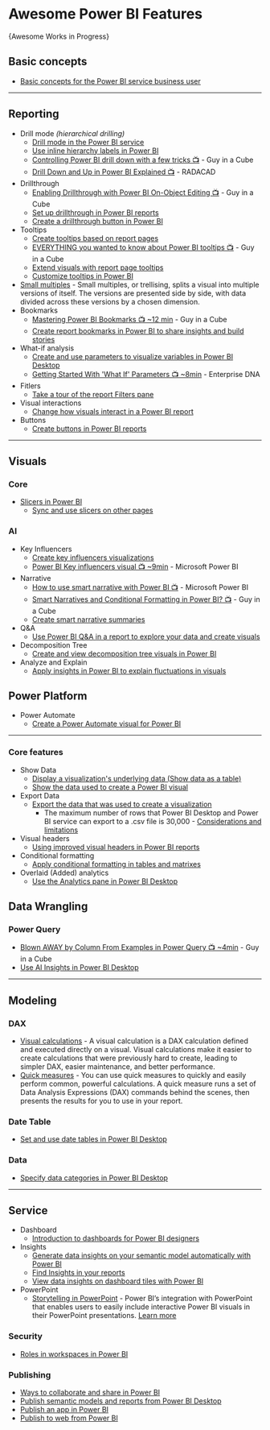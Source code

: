 # Awesome Power BI Features
{Awesome Works in Progress}

## Basic concepts
* [Basic concepts for the Power BI service business user](https://learn.microsoft.com/en-us/power-bi/consumer/end-user-basic-concepts)

-----

## Reporting
* Drill mode _(hierarchical drilling)_
  - [Drill mode in the Power BI service](https://learn.microsoft.com/en-us/power-bi/consumer/end-user-drill)
  - [Use inline hierarchy labels in Power BI](https://learn.microsoft.com/en-us/power-bi/create-reports/desktop-inline-hierarchy-labels)
  - [Controlling Power BI drill down with a few tricks 📺](https://www.youtube.com/watch?v=a8r7c9NnLFY) - Guy in a Cube
  - [Drill Down and Up in Power BI Explained 📺](https://www.youtube.com/watch?v=iUNrltJ8DUE) - RADACAD
* Drillthrough
  - [Enabling Drillthrough with Power BI On-Object Editing 📺](https://www.youtube.com/watch?v=eYxRHJ0hB_E) - Guy in a Cube
  - [Set up drillthrough in Power BI reports](https://learn.microsoft.com/en-us/power-bi/create-reports/desktop-drillthrough)
  - [Create a drillthrough button in Power BI](https://learn.microsoft.com/en-us/power-bi/create-reports/desktop-drill-through-buttons)
* Tooltips
  - [Create tooltips based on report pages](https://learn.microsoft.com/en-us/power-bi/create-reports/desktop-tooltips?tabs=powerbi-desktop)
  - [EVERYTHING you wanted to know about Power BI tooltips 📺](https://www.youtube.com/watch?v=z1Z1axRSMzM) - Guy in a Cube
  - [Extend visuals with report page tooltips](https://learn.microsoft.com/en-us/power-bi/guidance/report-page-tooltips)
  - [Customize tooltips in Power BI](https://learn.microsoft.com/en-us/power-bi/create-reports/desktop-custom-tooltips)
* [Small multiples](https://learn.microsoft.com/en-us/power-bi/visuals/power-bi-visualization-small-multiples) - Small multiples, or trellising, splits a visual into multiple versions of itself. The versions are presented side by side, with data divided across these versions by a chosen dimension.
* Bookmarks
  - [Mastering Power BI Bookmarks 📺 ~12 min](https://www.youtube.com/watch?v=xCMqWEvSkAs) - Guy in a Cube
  - [Create report bookmarks in Power BI to share insights and build stories](https://learn.microsoft.com/en-us/power-bi/create-reports/desktop-bookmarks?tabs=powerbi-desktop)
* What-if analysis
  - [Create and use parameters to visualize variables in Power BI Desktop](https://learn.microsoft.com/en-us/power-bi/transform-model/desktop-what-if)
  - [Getting Started With 'What If' Parameters 📺 ~8min](https://www.youtube.com/watch?v=vd-r2w0mkK4) - Enterprise DNA
* Fitlers
  - [Take a tour of the report Filters pane](https://learn.microsoft.com/en-us/power-bi/consumer/end-user-report-filter)
* Visual interactions
  - [Change how visuals interact in a Power BI report](https://learn.microsoft.com/en-us/power-bi/create-reports/service-reports-visual-interactions?tabs=powerbi-desktop)
* Buttons
  - [Create buttons in Power BI reports](https://learn.microsoft.com/en-us/power-bi/create-reports/desktop-buttons?tabs=powerbi-desktop)
-----

## Visuals
### Core
* [Slicers in Power BI](https://learn.microsoft.com/en-us/power-bi/visuals/power-bi-visualization-slicers?tabs=powerbi-desktop)
  - [Sync and use slicers on other pages](https://learn.microsoft.com/en-us/power-bi/visuals/power-bi-visualization-slicers?tabs=powerbi-desktop#sync-and-use-slicers-on-other-pages)
### AI
* Key Influencers
  - [Create key influencers visualizations](https://learn.microsoft.com/en-us/power-bi/visuals/power-bi-visualization-influencers)
  - [Power BI Key influencers visual 📺 ~9min](https://www.youtube.com/watch?v=fDb5zZ3xmxU) - Microsoft Power BI
* Narrative
  - [How to use smart narrative with Power BI 📺](https://www.youtube.com/watch?v=01UrT-z37sw) - Microsoft Power BI
  - [Smart Narratives and Conditional Formatting in Power BI? 📺](https://www.youtube.com/watch?v=ZaZyR3-1ru4) - Guy in a Cube
  - [Create smart narrative summaries](https://learn.microsoft.com/en-us/power-bi/visuals/power-bi-visualization-smart-narrative)
* Q&A
  - [Use Power BI Q&A in a report to explore your data and create visuals](https://learn.microsoft.com/en-us/power-bi/natural-language/power-bi-tutorial-q-and-a)
* Decomposition Tree
  - [Create and view decomposition tree visuals in Power BI](https://learn.microsoft.com/en-us/power-bi/visuals/power-bi-visualization-decomposition-tree)
* Analyze and Explain
  - [Apply insights in Power BI to explain fluctuations in visuals](https://learn.microsoft.com/en-us/power-bi/create-reports/desktop-insights)

## Power Platform 
* Power Automate
  - [Create a Power Automate visual for Power BI](https://learn.microsoft.com/en-us/power-bi/create-reports/power-bi-automate-visual?tabs=powerbi-desktop)
    
-----

### Core features
* Show Data
  - [Display a visualization's underlying data (Show data as a table)](https://learn.microsoft.com/en-us/power-bi/visuals/service-reports-show-data)
  - [Show the data used to create a Power BI visual](https://learn.microsoft.com/en-us/power-bi/create-reports/end-user-show-data)
* Export Data
  - [Export the data that was used to create a visualization](https://learn.microsoft.com/en-us/power-bi/visuals/power-bi-visualization-export-data)
    - The maximum number of rows that Power BI Desktop and Power BI service can export to a .csv file is 30,000 - [Considerations and limitations](https://learn.microsoft.com/en-us/power-bi/visuals/power-bi-visualization-export-data?tabs=powerbi-desktop#considerations-and-limitations)
* Visual headers
  - [Using improved visual headers in Power BI reports](https://learn.microsoft.com/en-us/power-bi/create-reports/desktop-visual-elements-for-reports#using-improved-visual-headers-in-power-bi-reports)
* Conditional formatting
  - [Apply conditional formatting in tables and matrixes](https://learn.microsoft.com/en-us/power-bi/create-reports/desktop-conditional-table-formatting)
* Overlaid (Added) analytics
  - [Use the Analytics pane in Power BI Desktop](https://learn.microsoft.com/en-us/power-bi/transform-model/desktop-analytics-pane)

## Data Wrangling
### Power Query
* [Blown AWAY by Column From Examples in Power Query 📺 ~4min](https://www.youtube.com/watch?v=BSmmNgO_EOU) - Guy in a Cube
* [Use AI Insights in Power BI Desktop](https://learn.microsoft.com/en-us/power-bi/transform-model/desktop-ai-insights)

-----

## Modeling
### DAX
* [Visual calculations](https://learn.microsoft.com/en-us/power-bi/transform-model/desktop-visual-calculations-overview) - A visual calculation is a DAX calculation defined and executed directly on a visual. Visual calculations make it easier to create calculations that were previously hard to create, leading to simpler DAX, easier maintenance, and better performance.
* [Quick measures](https://learn.microsoft.com/en-us/power-bi/transform-model/desktop-quick-measures) - You can use quick measures to quickly and easily perform common, powerful calculations. A quick measure runs a set of Data Analysis Expressions (DAX) commands behind the scenes, then presents the results for you to use in your report. 

### Date Table
* [Set and use date tables in Power BI Desktop](https://learn.microsoft.com/en-us/power-bi/transform-model/desktop-date-tables)

### Data
* [Specify data categories in Power BI Desktop](https://learn.microsoft.com/en-us/power-bi/transform-model/desktop-data-categorization)

-----

## Service
* Dashboard
  - [Introduction to dashboards for Power BI designers](https://learn.microsoft.com/en-us/power-bi/create-reports/service-dashboards)
* Insights
  - [Generate data insights on your semantic model automatically with Power BI](https://learn.microsoft.com/en-us/power-bi/create-reports/service-insights)
  - [Find Insights in your reports](https://learn.microsoft.com/en-us/power-bi/create-reports/insights)
  - [View data insights on dashboard tiles with Power BI](https://learn.microsoft.com/en-us/power-bi/consumer/end-user-insights)
* PowerPoint
  - [Storytelling in PowerPoint](https://learn.microsoft.com/en-us/power-bi/collaborate-share/service-power-bi-powerpoint-add-in-about) - Power BI’s integration with PowerPoint that enables users to easily include interactive Power BI visuals in their PowerPoint presentations. [Learn more](https://powerbi.microsoft.com/en-us/blog/power-bi-march-2023-feature-summary/#post-22359-_Toc128998044)

### Security
* [Roles in workspaces in Power BI](https://learn.microsoft.com/en-us/power-bi/collaborate-share/service-roles-new-workspaces)

### Publishing
* [Ways to collaborate and share in Power BI](https://learn.microsoft.com/en-us/power-bi/collaborate-share/service-how-to-collaborate-distribute-dashboards-reports)
* [Publish semantic models and reports from Power BI Desktop](https://learn.microsoft.com/en-us/power-bi/create-reports/desktop-upload-desktop-files)
* [Publish an app in Power BI](https://learn.microsoft.com/en-us/power-bi/collaborate-share/service-create-distribute-apps)
* [Publish to web from Power BI](https://learn.microsoft.com/en-us/power-bi/collaborate-share/service-publish-to-web)
